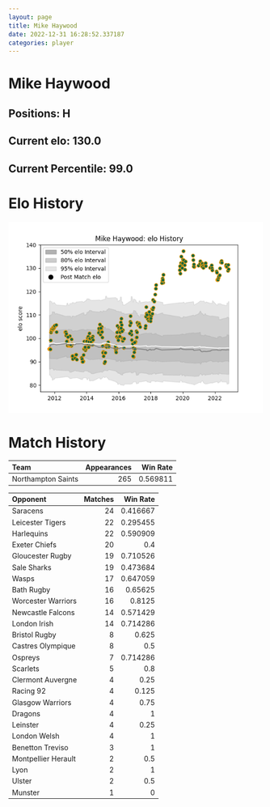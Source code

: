 ```yaml
---  
layout: page  
title: Mike Haywood  
date: 2022-12-31 16:28:52.337187  
categories: player  
---
```

# Mike Haywood

## Positions: H

## Current elo: 130.0

## Current Percentile: 99.0

# Elo History


![elo history](history_MikeHaywood.png)
# Match History


| Team               |   Appearances |   Win Rate |
|:-------------------|--------------:|-----------:|
| Northampton Saints |           265 |   0.569811 |

| Opponent            |   Matches |   Win Rate |
|:--------------------|----------:|-----------:|
| Saracens            |        24 |   0.416667 |
| Leicester Tigers    |        22 |   0.295455 |
| Harlequins          |        22 |   0.590909 |
| Exeter Chiefs       |        20 |   0.4      |
| Gloucester Rugby    |        19 |   0.710526 |
| Sale Sharks         |        19 |   0.473684 |
| Wasps               |        17 |   0.647059 |
| Bath Rugby          |        16 |   0.65625  |
| Worcester Warriors  |        16 |   0.8125   |
| Newcastle Falcons   |        14 |   0.571429 |
| London Irish        |        14 |   0.714286 |
| Bristol Rugby       |         8 |   0.625    |
| Castres Olympique   |         8 |   0.5      |
| Ospreys             |         7 |   0.714286 |
| Scarlets            |         5 |   0.8      |
| Clermont Auvergne   |         4 |   0.25     |
| Racing 92           |         4 |   0.125    |
| Glasgow Warriors    |         4 |   0.75     |
| Dragons             |         4 |   1        |
| Leinster            |         4 |   0.25     |
| London Welsh        |         4 |   1        |
| Benetton Treviso    |         3 |   1        |
| Montpellier Herault |         2 |   0.5      |
| Lyon                |         2 |   1        |
| Ulster              |         2 |   0.5      |
| Munster             |         1 |   0        |
